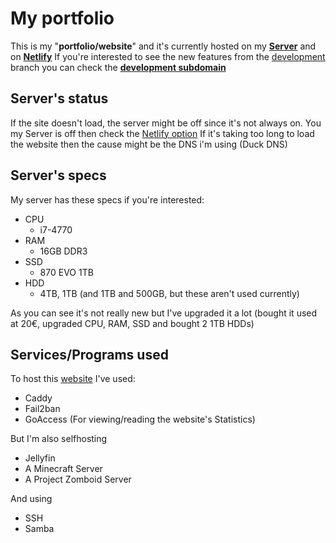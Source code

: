 # My portfolio

This is my "**portfolio/website**" and it's currently hosted on my [**Server**](https://nicolanapa.duckdns.org) and on [**Netlify**](https://nicolanapa.netlify.app)
If you're interested to see the new features from the [development](https://github.com/nicolanapa/portfolio/tree/development) branch you can check the
[**development subdomain**](https://development.nicolanapa.duckdns.org/)

## Server's status

If the site doesn't load, the server might be off since it's not always on.
You my Server is off then check the [Netlify option](https://nicolanapa.netlify.app)
If it's taking too long to load the website then the cause might be the DNS i'm using (Duck DNS)

## Server's specs

My server has these specs if you're interested:

-   CPU
    -   i7-4770
-   RAM
    -   16GB DDR3
-   SSD
    -   870 EVO 1TB
-   HDD
    -   4TB, 1TB (and 1TB and 500GB, but these aren't used currently)

As you can see it's not really new but I've upgraded it a lot (bought it used at 20€, upgraded CPU, RAM, SSD and bought 2 1TB HDDs)

## Services/Programs used

To host this [website](https://nicolanapa.duckdns.org) I've used:

-   Caddy
-   Fail2ban
-   GoAccess (For viewing/reading the website's Statistics)

But I'm also selfhosting

-   Jellyfin
-   A Minecraft Server
-   A Project Zomboid Server

And using

-   SSH
-   Samba

